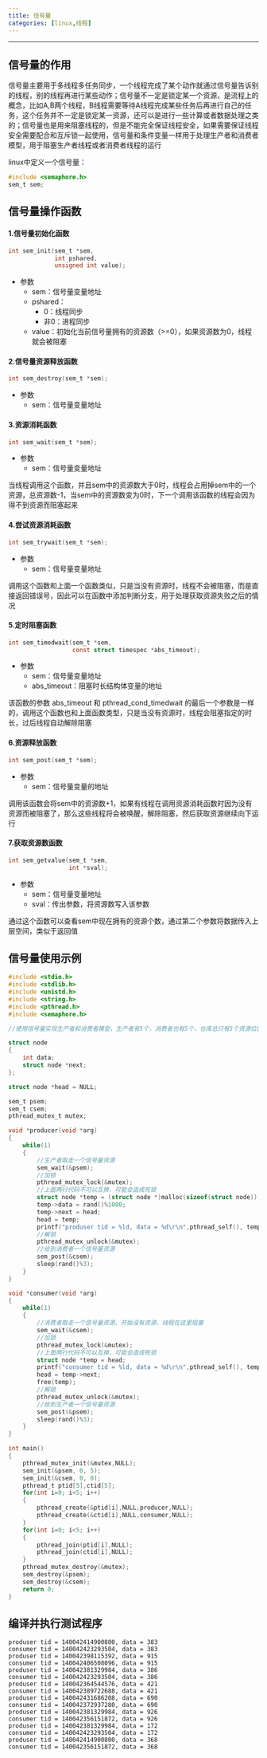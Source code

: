 ```yaml
---
title: 信号量
categories: [linux,线程]
---
```


-------

## 信号量的作用

信号量主要用于多线程多任务同步，一个线程完成了某个动作就通过信号量告诉别的线程，别的线程再进行某些动作；信号量不一定是锁定某一个资源，是流程上的概念，比如A,B两个线程，B线程需要等待A线程完成某些任务后再进行自己的任务，这个任务并不一定是锁定某一资源，还可以是进行一些计算或者数据处理之类的；信号量也是用来阻塞线程的，但是不能完全保证线程安全，如果需要保证线程安全需要配合和互斥锁一起使用，信号量和条件变量一样用于处理生产者和消费者模型，用于阻塞生产者线程或者消费者线程的运行

linux中定义一个信号量：

~~~c
#include <semaphore.h>
sem_t sem;
~~~

## 信号量操作函数

#### 1.信号量初始化函数

~~~c
int sem_init(sem_t *sem, 
             int pshared, 
             unsigned int value);
~~~

- 参数
  - sem：信号量变量地址
  - pshared：
    - 0：线程同步
    - 非0：进程同步
  - value：初始化当前信号量拥有的资源数（>=0），如果资源数为0，线程就会被阻塞

#### 2.信号量资源释放函数

~~~c
int sem_destroy(sem_t *sem);
~~~

- 参数
  - sem：信号量变量地址

#### 3.资源消耗函数

~~~c
int sem_wait(sem_t *sem);
~~~

- 参数
  - sem：信号量变量地址

当线程调用这个函数，并且sem中的资源数大于0时，线程会占用掉sem中的一个资源，总资源数-1，当sem中的资源数变为0时，下一个调用该函数的线程会因为得不到资源而阻塞起来

#### 4.尝试资源消耗函数

~~~c
int sem_trywait(sem_t *sem);
~~~

- 参数
  - sem：信号量变量地址

调用这个函数和上面一个函数类似，只是当没有资源时，线程不会被阻塞，而是直接返回错误号，因此可以在函数中添加判断分支，用于处理获取资源失败之后的情况

#### 5.定时阻塞函数

~~~c
int sem_timedwait(sem_t *sem, 
                  const struct timespec *abs_timeout);
~~~

- 参数
  - sem：信号量变量地址
  - abs_timeout：阻塞时长结构体变量的地址

该函数的参数 abs_timeout 和 pthread_cond_timedwait 的最后一个参数是一样的，调用这个函数也和上面函数类型，只是当没有资源时，线程会阻塞指定的时长，过后线程自动解除阻塞

#### 6.资源释放函数

~~~c
int sem_post(sem_t *sem);
~~~

- 参数
  - sem：信号量变量的地址

调用该函数会将sem中的资源数+1，如果有线程在调用资源消耗函数时因为没有资源而被阻塞了，那么这些线程将会被唤醒，解除阻塞，然后获取资源继续向下运行

#### 7.获取资源数函数

~~~c
int sem_getvalue(sem_t *sem,
                 int *sval);
~~~

- 参数
  - sem：信号量变量地址
  - sval：传出参数，将资源数写入该参数

通过这个函数可以查看sem中现在拥有的资源个数，通过第二个参数将数据传入上层空间，类似于返回值

## 信号量使用示例

~~~c
#include <stdio.h>
#include <stdlib.h>
#include <unistd.h>
#include <string.h>
#include <pthread.h>
#include <semaphore.h>

//使用信号量实现生产者和消费者模型，生产者有5个，消费者也有5个，仓库总只有5个资源位置

struct node
{
    int data;
    struct node *next;
};

struct node *head = NULL;

sem_t psem;
sem_t csem;
pthread_mutex_t mutex;

void *producer(void *arg)
{
    while(1)
    {
        //生产者取走一个信号量资源
        sem_wait(&psem);
        //加锁
        pthread_mutex_lock(&mutex);
        //上面两行代码不可以互换，可能会造成死锁
        struct node *temp = (struct node *)malloc(sizeof(struct node));
        temp->data = rand()%1000;
        temp->next = head;
        head = temp;
        printf("produser tid = %ld, data = %d\r\n",pthread_self(), temp->data);
        //解锁
        pthread_mutex_unlock(&mutex);
        //给到消费者一个信号量资源
        sem_post(&csem);
        sleep(rand()%3);
    }
}

void *consumer(void *arg)
{
    while(1)
    {
        //消费者取走一个信号量资源，开始没有资源，线程在这里阻塞
        sem_wait(&csem);
        //加锁
        pthread_mutex_lock(&mutex);
        //上面两行代码不可以互换，可能会造成死锁
        struct node *temp = head;
        printf("consumer tid = %ld, data = %d\r\n",pthread_self(), temp->data);
        head = temp->next;
        free(temp);
        //解锁
        pthread_mutex_unlock(&mutex);
        //给到生产者一个信号量资源
        sem_post(&psem);
        sleep(rand()%3);
    }
}

int main()
{
    pthread_mutex_init(&mutex,NULL);
    sem_init(&psem, 0, 5);
    sem_init(&csem, 0, 0);
    pthread_t ptid[5],ctid[5];
    for(int i=0; i<5; i++)
    {
        pthread_create(&ptid[i],NULL,producer,NULL);
        pthread_create(&ctid[i],NULL,consumer,NULL);
    }
    for(int i=0; i<5; i++)
    {
        pthread_join(ptid[i],NULL);
        pthread_join(ctid[i],NULL);
    }
    pthread_mutex_destroy(&mutex);
    sem_destroy(&psem);
    sem_destroy(&csem);
    return 0;
}

~~~

## 编译并执行测试程序

~~~shell
produser tid = 140042414900800, data = 383
consumer tid = 140042423293504, data = 383
produser tid = 140042398115392, data = 915
consumer tid = 140042406508096, data = 915
produser tid = 140042381329984, data = 386
consumer tid = 140042423293504, data = 386
produser tid = 140042364544576, data = 421
consumer tid = 140042389722688, data = 421
produser tid = 140042431686208, data = 690
consumer tid = 140042372937280, data = 690
produser tid = 140042381329984, data = 926
consumer tid = 140042356151872, data = 926
produser tid = 140042381329984, data = 172
consumer tid = 140042423293504, data = 172
produser tid = 140042414900800, data = 368
consumer tid = 140042356151872, data = 368
~~~


